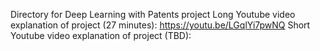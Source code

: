 Directory for Deep Learning with Patents project
Long Youtube video explanation of project (27 minutes): https://youtu.be/LGqlYi7pwNQ
Short Youtube video explanation of project (TBD): 
